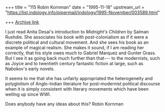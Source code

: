 +++
title = "115 Robin Kornman"
date = "1995-11-18"
upstream_url = "https://list.indology.info/pipermail/indology/1995-November/003589.html"

+++
[Archive link](https://list.indology.info/pipermail/indology/1995-November/003589.html)

I just read Anita Desai's introduction to _Midnight's Children_ by Salman
Rushdie. She associates his book with post-colonialism as if it were a
discrete political and cultural movement. And she sees his book as an
example of magical realism. She makes it sound, if I am reading her
correctly, that his style owes much to Gabriel Marquez and Gunter Grass. But
I see it as going back much further than that--- to the modernists, such as
Joyce and to twentieth century fantastic fiction at large, such as Nabokov's
early novels. 

It seems to me that she has unfairly appropriated the heterogeneity and
polyglotism of Anglo-Indian literature for post-modernist political
discourse when it is simply consistent with literary movements which have
been welling up since WWI. 

Does anybody have any ideas about this?
Robin Kornman





